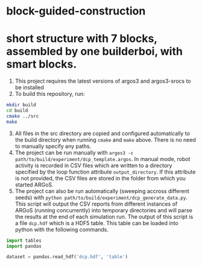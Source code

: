 # block-guided-construction
# short structure with 7 blocks, assembled by one builderboi, with smart blocks.
1. This project requires the latest versions of argos3 and argos3-srocs to be installed
2. To build this repository, run:
```bash
mkdir build
cd build
cmake ../src
make
```
3. All files in the src directory are copied and configured automatically to the build directory when running `cmake` and `make` above. There is no need to manually specify any paths.
4. The project can be run manually with `argos3 -c path/to/build/experiment/dcp_template.argos`. In manual mode, robot activity is recorded in CSV files which are written to a directory specified by the loop function attribute `output_directory`. If this attribute is not provided, the CSV files are stored in the folder from which you started ARGoS. 
5. The project can also be run automatically (sweeping accross different seeds) with `python path/to/build/experiment/dcp_generate_data.py`. This script will output the CSV reports from different instances of ARGoS (running concurrently) into temporary directories and will parse the results at the end of each simulation run. The output of this script is a file `dcp.hdf` which is a HDF5 table. This table can be loaded into python with the following commands.
```python
import tables
import pandas

dataset = pandas.read_hdf('dcp.hdf', 'table')
```
